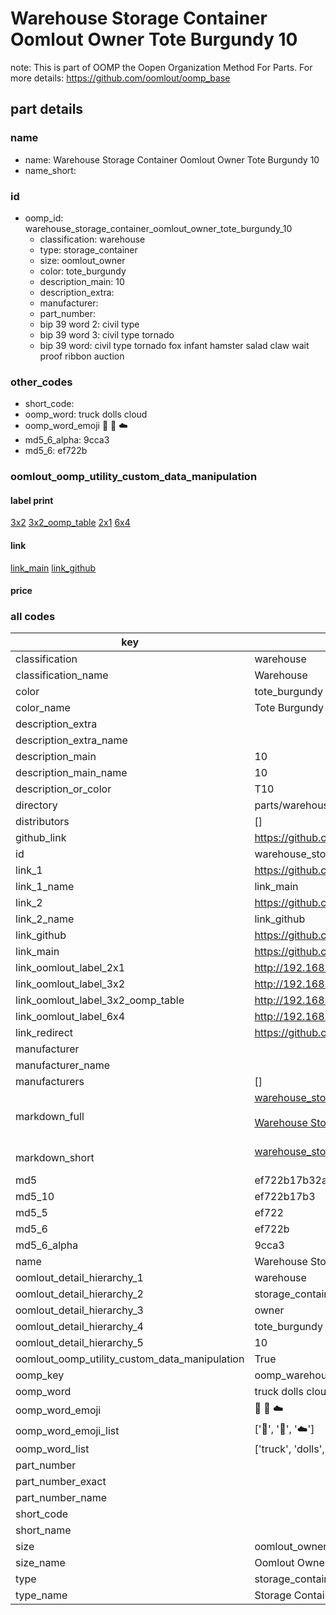 # Warehouse Storage Container Oomlout Owner Tote Burgundy 10  

note: This is part of OOMP the Oopen Organization Method For Parts. For more details: https://github.com/oomlout/oomp_base

##  part details
  







### name
* name: Warehouse Storage Container Oomlout Owner Tote Burgundy 10
* name_short: 
### id
* oomp_id: warehouse_storage_container_oomlout_owner_tote_burgundy_10
  * classification: warehouse
  * type: storage_container
  * size: oomlout_owner
  * color: tote_burgundy
  * description_main: 10
  * description_extra: 
  * manufacturer: 
  * part_number: 
  * bip 39 word 2: civil type
  * bip 39 word 3: civil type tornado
  * bip 39 word: civil type tornado fox infant hamster salad claw wait proof ribbon auction

### other_codes
* short_code: 
* oomp_word: truck dolls cloud
* oomp_word_emoji :truck: :dolls: :cloud:
* md5_6_alpha: 9cca3
* md5_6: ef722b






### oomlout_oomp_utility_custom_data_manipulation
#### label print
[3x2](http://192.168.1.245:1112/?label=oomp%209cca3)
[3x2_oomp_table](http://192.168.1.108:1112/?label=oomp%209cca3)
[2x1](http://192.168.1.242:1112/?label=oomp%209cca3)
[6x4](http://192.168.1.55:1112/?label=oomp%209cca3)    

#### link

[link_main](https://github.com/oomlout/oomlout_oomp_version_1_messy/tree/main/parts/warehouse_storage_container_oomlout_owner_tote_burgundy_10) [link_github](https://github.com/oomlout/oomlout_oomp_version_1_messy/tree/main/parts/warehouse_storage_container_oomlout_owner_tote_burgundy_10)                             

#### price







### all codes 
| key | value |  
| --- | --- |  
| classification | warehouse |  
| classification_name | Warehouse |  
| color | tote_burgundy |  
| color_name | Tote Burgundy |  
| description_extra |  |  
| description_extra_name |  |  
| description_main | 10 |  
| description_main_name | 10 |  
| description_or_color | T10 |  
| directory | parts/warehouse_storage_container_oomlout_owner_tote_burgundy_10 |  
| distributors | [] |  
| github_link | https://github.com/oomlout/oomlout_oomp_part_src/tree/main/parts/warehouse_storage_container_oomlout_owner_tote_burgundy_10 |  
| id | warehouse_storage_container_oomlout_owner_tote_burgundy_10 |  
| link_1 | https://github.com/oomlout/oomlout_oomp_version_1_messy/tree/main/parts/warehouse_storage_container_oomlout_owner_tote_burgundy_10 |  
| link_1_name | link_main |  
| link_2 | https://github.com/oomlout/oomlout_oomp_version_1_messy/tree/main/parts/warehouse_storage_container_oomlout_owner_tote_burgundy_10 |  
| link_2_name | link_github |  
| link_github | https://github.com/oomlout/oomlout_oomp_version_1_messy/tree/main/parts/warehouse_storage_container_oomlout_owner_tote_burgundy_10 |  
| link_main | https://github.com/oomlout/oomlout_oomp_version_1_messy/tree/main/parts/warehouse_storage_container_oomlout_owner_tote_burgundy_10 |  
| link_oomlout_label_2x1 | http://192.168.1.242:1112/?label=oomp%209cca3 |  
| link_oomlout_label_3x2 | http://192.168.1.245:1112/?label=oomp%209cca3 |  
| link_oomlout_label_3x2_oomp_table | http://192.168.1.108:1112/?label=oomp%209cca3 |  
| link_oomlout_label_6x4 | http://192.168.1.55:1112/?label=oomp%209cca3 |  
| link_redirect | https://github.com/oomlout/oomlout_oomp_version_1_messy/tree/main/parts/warehouse_storage_container_oomlout_owner_tote_burgundy_10 |  
| manufacturer |  |  
| manufacturer_name |  |  
| manufacturers | [] |  
| markdown_full | [warehouse_storage_container_oomlout_owner_tote_burgundy_10](none)<br>[](none)<br>[Warehouse Storage Container Oomlout Owner Tote Burgundy 10](none)<br><br> |  
| markdown_short | [warehouse_storage_container_oomlout_owner_tote_burgundy_10](none)<br><br> |  
| md5 | ef722b17b32a17c9a2b9a5c5cafaf14c |  
| md5_10 | ef722b17b3 |  
| md5_5 | ef722 |  
| md5_6 | ef722b |  
| md5_6_alpha | 9cca3 |  
| name | Warehouse Storage Container Oomlout Owner Tote Burgundy 10 |  
| oomlout_detail_hierarchy_1 | warehouse |  
| oomlout_detail_hierarchy_2 | storage_container |  
| oomlout_detail_hierarchy_3 | owner |  
| oomlout_detail_hierarchy_4 | tote_burgundy |  
| oomlout_detail_hierarchy_5 | 10 |  
| oomlout_oomp_utility_custom_data_manipulation | True |  
| oomp_key | oomp_warehouse_storage_container_oomlout_owner_tote_burgundy_10 |  
| oomp_word | truck dolls cloud |  
| oomp_word_emoji | :truck: :dolls: :cloud: |  
| oomp_word_emoji_list | [':truck:', ':dolls:', ':cloud:'] |  
| oomp_word_list | ['truck', 'dolls', 'cloud'] |  
| part_number |  |  
| part_number_exact |  |  
| part_number_name |  |  
| short_code |  |  
| short_name |  |  
| size | oomlout_owner |  
| size_name | Oomlout Owner |  
| type | storage_container |  
| type_name | Storage Container |  
